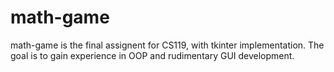 # math-game
math-game is the final assignent for CS119, with tkinter implementation. The goal is to gain experience in OOP and rudimentary GUI development.
